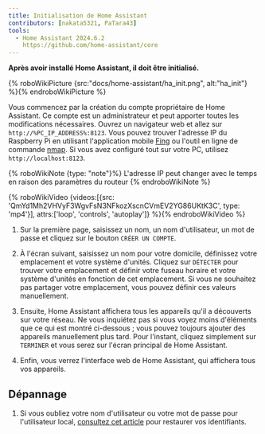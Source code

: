 ```yaml
---
title: Initialisation de Home Assistant
contributors: [nakata5321, PaTara43]
tools:
  - Home Assistant 2024.6.2
    https://github.com/home-assistant/core
---
```


**Après avoir installé Home Assistant, il doit être initialisé.**

{% roboWikiPicture {src:"docs/home-assistant/ha_init.png", alt:"ha_init"} %}{% endroboWikiPicture %}

Vous commencez par la création du compte propriétaire de Home Assistant. Ce compte est un administrateur et peut apporter toutes les modifications nécessaires.
Ouvrez un navigateur web et allez sur `http://%PC_IP_ADDRESS%:8123`. Vous pouvez trouver l'adresse IP du Raspberry Pi en utilisant l'application mobile [Fing](https://www.fing.com/products) ou l'outil en ligne de commande [nmap](https://vitux.com/find-devices-connected-to-your-network-with-nmap/).
Si vous avez configuré tout sur votre PC, utilisez `http://localhost:8123`.

{% roboWikiNote {type: "note"}%} L'adresse IP peut changer avec le temps en raison des paramètres du routeur {% endroboWikiNote %}

{% roboWikiVideo {videos:[{src: 'QmYd1Mh2VHVyF3WgvFsN3NFkozXscnCVmEV2YG86UKtK3C', type: 'mp4'}], attrs:['loop', 'controls', 'autoplay']} %}{% endroboWikiVideo %}

1. Sur la première page, saisissez un nom, un nom d'utilisateur, un mot de passe et cliquez sur le bouton `CRÉER UN COMPTE`.

2. À l'écran suivant, saisissez un nom pour votre domicile, définissez votre emplacement et votre système d'unités. Cliquez sur `DÉTECTER` pour trouver votre emplacement et définir votre fuseau horaire et votre système d'unités en fonction de cet emplacement. Si vous ne souhaitez pas partager votre emplacement, vous pouvez définir ces valeurs manuellement.

3. Ensuite, Home Assistant affichera tous les appareils qu'il a découverts sur votre réseau. Ne vous inquiétez pas si vous voyez moins d'éléments que ce qui est montré ci-dessous ; vous pouvez toujours ajouter des appareils manuellement plus tard. Pour l'instant, cliquez simplement sur `TERMINER` et vous serez sur l'écran principal de Home Assistant.

4. Enfin, vous verrez l'interface web de Home Assistant, qui affichera tous vos appareils.


## Dépannage

1. Si vous oubliez votre nom d'utilisateur ou votre mot de passe pour l'utilisateur local, [consultez cet article](https://www.home-assistant.io/docs/locked_out/) pour restaurer vos identifiants.